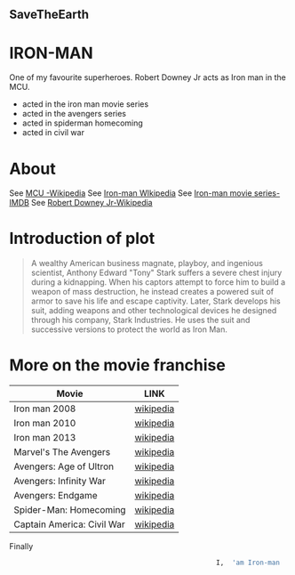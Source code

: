## SaveTheEarth
# IRON-MAN

One of my favourite superheroes.
Robert Downey Jr acts as Iron man in the MCU.
  - acted in the iron man movie series
  - acted in the avengers series
  - acted in spiderman homecoming
  - acted in civil war
  
# About  
See [MCU -Wikipedia](https://en.wikipedia.org/wiki/Marvel_Cinematic_Universe)
See [Iron-man WIkipedia](https://en.wikipedia.org/wiki/Iron_Man)
See [Iron-man movie series-IMDB](https://www.imdb.com/list/ls066607305/)
See [Robert Downey Jr-Wikipedia](https://en.wikipedia.org/wiki/Robert_Downey_Jr.)

# Introduction of plot
 >A wealthy American business magnate, playboy, and ingenious scientist, Anthony Edward "Tony" Stark suffers a severe chest injury during a kidnapping. When his captors attempt to force him to build a weapon of mass destruction, he instead creates a powered suit of armor to save his life and escape captivity. Later, Stark develops his suit, adding weapons and other technological devices he designed through his company, Stark Industries. He uses the suit and successive versions to protect the world as Iron Man.
 
 
# More on the movie franchise
| Movie | LINK |
| ------ | ------ |
| Iron man 2008 | [wikipedia](https://en.wikipedia.org/wiki/Iron_Man_(2008_film)) |
| Iron man 2010 | [wikipedia](https://en.wikipedia.org/wiki/Iron_Man_2) |
| Iron man 2013 | [wikipedia](https://en.wikipedia.org/wiki/Iron_Man_3) |
| Marvel's The Avengers | [wikipedia](https://en.wikipedia.org/wiki/The_Avengers_(2012_film)) |
| Avengers: Age of Ultron | [wikipedia](https://en.wikipedia.org/wiki/Avengers:_Age_of_Ultron) |
| Avengers: Infinity War | [wikipedia](https://en.wikipedia.org/wiki/Avengers:_Infinity_War) |
| Avengers: Endgame | [wikipedia](https://en.wikipedia.org/wiki/Avengers:_Endgame) |
| Spider-Man: Homecoming | [wikipedia](https://en.wikipedia.org/wiki/Spider-Man:_Homecoming) |
| Captain America: Civil War | [wikipedia](https://en.wikipedia.org/wiki/Captain_America:_Civil_War) |


Finally

```sh 
                                                    I,  'am Iron-man
```
